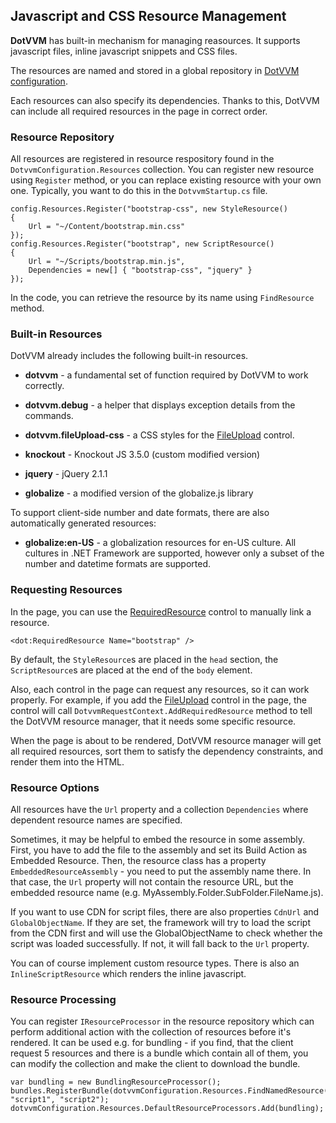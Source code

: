## Javascript and CSS Resource Management

**DotVVM** has built-in mechanism for managing reasources. It supports javascript files, inline javascript snippets and CSS files.

The resources are named and stored in a global repository in [DotVVM configuration](/docs/tutorials/basics-configuration/{branch}). 

Each resources can also specify its dependencies. Thanks to this, DotVVM can include all required resources in the page in correct order.


### Resource Repository

All resources are registered in resource respository found in the `DotvvmConfiguration.Resources` collection. 
You can register new resource using `Register` method, or you can replace existing resource with your own one. Typically, you want to
do this in the `DotvvmStartup.cs` file.

```CSHARP
config.Resources.Register("bootstrap-css", new StyleResource()
{
    Url = "~/Content/bootstrap.min.css"
});
config.Resources.Register("bootstrap", new ScriptResource()
{
    Url = "~/Scripts/bootstrap.min.js",
    Dependencies = new[] { "bootstrap-css", "jquery" }
});
```

In the code, you can retrieve the resource by its name using `FindResource` method.


### Built-in Resources

DotVVM already includes the following built-in resources. 

* **dotvvm** - a fundamental set of function required by DotVVM to work correctly.

* **dotvvm.debug** - a helper that displays exception details from the commands.

* **dotvvm.fileUpload-css** - a CSS styles for the [FileUpload](/docs/controls/FileUpload/{branch}) control.

* **knockout** - Knockout JS 3.5.0 (custom modified version)

* **jquery** - jQuery 2.1.1

* **globalize** - a modified version of the globalize.js library

To support client-side number and date formats, there are also automatically generated resources:

* **globalize:en-US** - a globalization resources for en-US culture. All cultures in .NET Framework are supported, 
however only a subset of the number and datetime formats are supported.


### Requesting Resources

In the page, you can use the [RequiredResource](/docs/controls/builtin/RequiredResource/{branch}) control to manually link a resource.

```DOTHTML
<dot:RequiredResource Name="bootstrap" />
```

By default, the `StyleResource`s are placed in the `head` section, the `ScriptResource`s are placed at the end of the `body` element.

Also, each control in the page can request any resources, so it can work properly. For example, if you add the [FileUpload](/docs/controls/FileUpload/{branch}) control in the page,
the control will call `DotvvmRequestContext.AddRequiredResource` method to tell the DotVVM resource manager, that it needs some specific resource.

When the page is about to be rendered, DotVVM resource manager will get all required resources, sort them to satisfy the dependency constraints, 
and render them into the HTML.


### Resource Options

All resources have the `Url` property and a collection `Dependencies` where dependent resource names are specified.

Sometimes, it may be helpful to embed the resource in some assembly. First, you have to add the file to the assembly and set its Build Action as Embedded Resource.
Then, the resource class has a property `EmbeddedResourceAssembly` - you need to put the assembly name there.
In that case, the `Url` property will not contain the resource URL, but the embedded resource name (e.g. MyAssembly.Folder.SubFolder.FileName.js).

If you want to use CDN for script files, there are also properties `CdnUrl` and `GlobalObjectName`. If they are set, the framework will try to load the 
script from the CDN first and will use the GlobalObjectName to check whether the script was loaded successfully. If not, it will fall back to the `Url` property.

You can of course implement custom resource types. There is also an `InlineScriptResource` which renders the inline javascript.


### Resource Processing

You can register `IResourceProcessor` in the resource repository which can perform additional action with the collection of resources before it's rendered. 
It can be used e.g. for bundling - if you find, that the client request 5 resources and there is a bundle which contain all of them, you can modify 
the collection and make the client to download the bundle.

```CSHARP
var bundling = new BundlingResourceProcessor();
bundles.RegisterBundle(dotvvmConfiguration.Resources.FindNamedResource("myBundle"), "script1", "script2");
dotvvmConfiguration.Resources.DefaultResourceProcessors.Add(bundling);
```